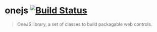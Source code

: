 # onejs [![Build Status](https://travis-ci.org/OneJSToolkit/onejs.png?branch=master)](https://travis-ci.org/OneJSToolkit/onejs)

> OneJS library, a set of classes to build packagable web controls.

